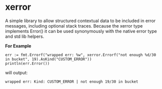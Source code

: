 # xerror

A simple library to allow structured contextual data to be included in error messages, including optional stack traces.
Because the xerror type implements Error() it can be used synonymously with the native error type and std lib helpers.

**For Example**
```
err := fmt.Errorf("wrapped err: %w", xerror.Errorf("not enough %d/30 in bucket", 19).AsKind("CUSTOM_ERROR"))
println(err.Error())
```
will output:

```
wrapped err: Kind: CUSTOM_ERROR | not enough 19/30 in bucket
```
